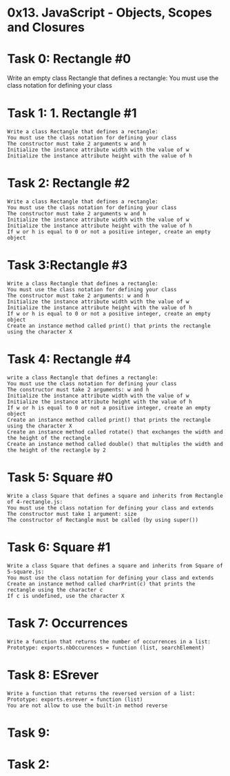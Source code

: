 # 0x13. JavaScript - Objects, Scopes and Closures
# Task 0: Rectangle #0
   Write an empty class Rectangle that defines a rectangle:
    You must use the class notation for defining your class 
# Task 1: 1. Rectangle #1
    Write a class Rectangle that defines a rectangle:
    You must use the class notation for defining your class
    The constructor must take 2 arguments w and h
    Initialize the instance attribute width with the value of w
    Initialize the instance attribute height with the value of h
# Task 2: Rectangle #2
    Write a class Rectangle that defines a rectangle:
    You must use the class notation for defining your class
    The constructor must take 2 arguments w and h
    Initialize the instance attribute width with the value of w
    Initialize the instance attribute height with the value of h
    If w or h is equal to 0 or not a positive integer, create an empty object
# Task 3:Rectangle #3
    Write a class Rectangle that defines a rectangle:
    You must use the class notation for defining your class
    The constructor must take 2 arguments: w and h
    Initialize the instance attribute width with the value of w
    Initialize the instance attribute height with the value of h
    If w or h is equal to 0 or not a positive integer, create an empty object
    Create an instance method called print() that prints the rectangle using the character X
# Task 4: Rectangle #4
    write a class Rectangle that defines a rectangle:
    You must use the class notation for defining your class
    The constructor must take 2 arguments: w and h
    Initialize the instance attribute width with the value of w
    Initialize the instance attribute height with the value of h
    If w or h is equal to 0 or not a positive integer, create an empty object
    Create an instance method called print() that prints the rectangle using the character X
    Create an instance method called rotate() that exchanges the width and the height of the rectangle
    Create an instance method called double() that multiples the width and the height of the rectangle by 2
# Task 5: Square #0
    Write a class Square that defines a square and inherits from Rectangle of 4-rectangle.js:
    You must use the class notation for defining your class and extends
    The constructor must take 1 argument: size
    The constructor of Rectangle must be called (by using super())
# Task 6: Square #1
    Write a class Square that defines a square and inherits from Square of 5-square.js:
    You must use the class notation for defining your class and extends
    Create an instance method called charPrint(c) that prints the rectangle using the character c
    If c is undefined, use the character X
# Task 7: Occurrences
    Write a function that returns the number of occurrences in a list:
    Prototype: exports.nbOccurences = function (list, searchElement)
# Task 8: ESrever
    Write a function that returns the reversed version of a list:
    Prototype: exports.esrever = function (list)
    You are not allow to use the built-in method reverse
# Task 9:
# Task 2:
